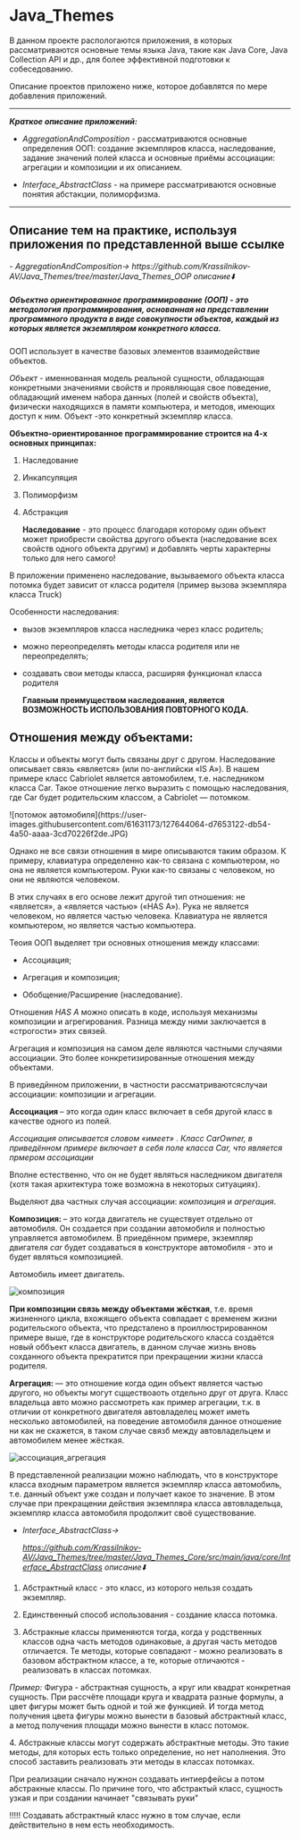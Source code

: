 # <h1>Java_Themes</h1></p>
В данном проекте распологаются приложения, в которых рассматриваются основные темы языка Java, такие как Java Core, Java Collection API и др., для более эффективной подготовки к собеседованию.</p> Описание проектов приложено ниже, которое добавлятся по мере добавления приложений.</p>
 _ _ _ _
_**Краткое описание приложений:**_</p>

- _AggregationAndComposition_ - рассматриваются основные определения ООП: создание экземпляров класса, наследование, задание значений полей класса и основные приёмы ассоциации: агрегации и композиции и их описанием.</p>
- _Interface_AbstractClass_ - на примере рассматриваются основные понятия абстакции, полиморфизма. </p>
_ _ _ _
  <h2>Описание тем на практике, используя приложения по представленной выше ссылке</h2></p>
 - <em>AggregationAndComposition-> https://github.com/Krassilnikov-AV/Java_Themes/tree/master/Java_Themes_OOP описание⬇️</em> </p>
 
<h5>Объектно ориентированное программирование (ООП) - это методология программирования, основанная на представлении программного
продукта в виде совокупности объектов, каждый из которых является экземпляром
конкретного класса.</h5> ООП использует в качестве базовых элементов взаимодействие объектов.</p>
<em> Объект </em>- именнованная модель реальной сущности, обладающая конкретными значениями свойств и проявляющая свое поведение, обладающий именем набора данных (полей и свойств объекта), физически находящихся в памяти компьютера, и методов, имеющих доступ к ним. Объект -это конкретный экземпляр класса.</p>

<strong>Объектно-ориентированное программирование строится на 4-х основных принципах:</strong></p>
1. Наследование</p>
2. Инкапсуляция</p>
3. Полиморфизм</p>
4. Абстракция</p>
<strong>Наследование</strong> -  это процесс благодаря которому один объект может приобрести свойства другого объекта (наследование всех свойств одного объекта другим) и добавлять черты характерны только для него самого!</p>


 В приложении применено наследование, вызываемого объекта класса потомка будет зависит от класса родителя (пример вызова экземпляра класса Truck) </p>
 Особенности наследования:</p>
  - вызов экземпляров класса наследника через класс родитель;</p>
  - можно переопределять методы класса родителя или не переопределять;</p>
  - создавать свои методы класса, расширяя функционал класса родителя</p>
<strong>Главным преимуществом наследования, является ВОЗМОЖНОСТЬ ИСПОЛЬЗОВАНИЯ ПОВТОРНОГО КОДА. </strong>  </p>
<h2>Отношения между объектами:</h2></p>
Классы и объекты могут быть связаны друг с другом. Наследование описывает связь «является» (или по-английски «IS A»). В нашем примере класс Cabriolet является автомобилем, т.е. наследником класса Car. Такое отношение легко выразить с помощью наследования, где Car будет родительским классом, а Cabriolet — потомком.</p>
![потомок автомобиля](https://user-images.githubusercontent.com/61631173/127644064-d7653122-db54-4a50-aaaa-3cd70226f2de.JPG)</p>

Однако не все связи отношения в мире описываются таким образом. К примеру, клавиатура определенно как-то связана с компьютером, но она не является компьютером. Руки как-то связаны с человеком, но они не являются человеком.</p>
В этих случаях в его основе лежит другой тип отношения: не «является», а «является частью» («HAS A»). Рука не является человеком, но является частью человека. Клавиатура не является компьютером, но является частью компьютера.</p>

Теоия ООП выделяет три основных отношения между классами:</p>
- Ассоциация;</p>
- Агрегация и композиция;</p>
- Обобщение/Расширение (наследование).</p>

Отношения _HAS A_ можно описать в коде, используя механизмы композиции и агрегирования. Разница между ними заключается в «строгости» этих связей.</p>
Агрегация и композиция на самом деле являются частными случаями ассоциации. Это более конкретизированные отношения между объектами.</p>
В приведйнном приложении, в частности рассматриваютсяслучаи ассоциации: композиции и агрегации. </p>
<strong> Ассоциация </strong> – это когда один класс включает в себя другой класс в качестве одного из полей. </p>
 <em> Ассоциация описывается словом «имеет» </em>. <em> Класс CarOwner, в приведённом примере включает в себя поле класса Car, что является прмером ассоциации </em> </p>
 Вполне естественно, что он не будет являться наследником двигателя (хотя такая архитектура тоже возможна в некоторых ситуациях). <p>
 Выделяют два частных случая ассоциации: <em>композиция</em> и <em>агрегация</em>. <p>
 <strong> Композиция: </strong> – это когда двигатель не существует отдельно от автомобиля. Он создается при создании автомобиля и полностью управляется автомобилем. </em>
  В приедённом примере, экземпляр двигателя <em> car </em> будет создаваться в конструкторе автомобиля - это и будет являться композицией. </p>
  Автомобиль имеет двигатель.</p>
 ![композиция](https://user-images.githubusercontent.com/61631173/127641647-d661e103-8498-44e9-ad53-a171ffb8b3ef.JPG)</p>
  <strong> При композиции связь между объектами жёсткая</strong>, т.е. время жизненного цикла, вхожящего объекта совпадает с временем жизни родительского объекта, что предсталено в проиллюстрированном примере выше, где в конструкторе родительского класса создаётся новый оббъект класса двигатель, в данном случае жизнь вновь сохданного объекта прекратится при прекращении жизни класса родителя.</p>
  
 <strong> Агрегация: </strong>   — это отношение когда один объект является частью другого, но объекты могут сцществоаоть отдельно друг от друга.
 Класс владельца авто можно рассмотреть как пример агрегации, т.к. в отличии от конкретного двигателя автовладелец может иметь несколько автомобилей, на поведение автомобиля данное отношение ни как не скажется, в таком случае связб между автовладельцем и автомобилем менее жёсткая.</p>
 
![ассоциация_агрегация](https://user-images.githubusercontent.com/61631173/127651933-b2ceed79-2b97-4cb4-bb61-f393437c9286.JPG)</p>

В представленной реализации можно наблюдать, что в конструкторе класса входным параметром является экземпляр класса автомобиль, т.е. данный объект уже создан и получает какое то значение. В этом случае при прекращении действия экземпляра класса автовладельца, экземпляр класса автомобиля продолжит своё существование.</p>

- <em>Interface_AbstractClass-> </p> https://github.com/Krassilnikov-AV/Java_Themes/tree/master/Java_Themes_Core/src/main/java/core/Interface_AbstractClass описание⬇️</em> </p>
1. Абстрактный класс - это класс, из которого нельзя создать экземпляр.</p>
2. Единственный способ использования - создание класса потомка.</p>
3. Абстракные классы применяются тогда, когда у родственных классов одна часть методов одинаковые, а другая часть методов отличается. Те методы, которые совпадают - можно реализовать в базовом абстрактном классе, а те, которые отличаются - реализовать в классах потомках. </p>

<em>Пример:</em>
  Фигура - абстрактная сущность, а круг или квадрат конкретная сущность. При рассчёте площади круга и квадрата разные формулы, а цвет фигуры может быть одной и той же функцией. И тогда метод получения цвета фигуры можно вынести в базовый абстрактный класс, а метод получения площади можно вынести в класс потомок.</p>
 4. Абстракные классы могут содержать абстрактные методы. Это такие методы, для которых есть только определение, но нет наполнения. Это способ заставить реализовать эти методы в классах потомках.  </p>
  При реализации сначало нужнон создавать интиерфейсы а потом абстракные классы.
  По причине того, что абстрактый класс, сущность узкая и при создании начинает "связывать руки"</p>
  !!!!! Создавать абстрактный класс нужно в том случае, если действительно в нем есть необходимость.
